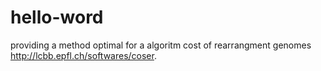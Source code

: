 # hello-word
providing a method optimal for a algoritm cost of rearrangment genomes
http://lcbb.epfl.ch/softwares/coser.
